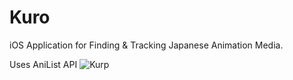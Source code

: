 # Kuro

iOS Application for Finding & Tracking Japanese Animation Media.

Uses AniList API
![Kurp](trending.gif)
